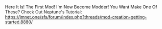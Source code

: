 Here It Is! The First Mod! I'm Now Become Modder! You Want Make One Of These? Check Out Neptune's Tutorial: https://jmnet.one/sfs/forum/index.php?threads/mod-creation-getting-started.8880/
